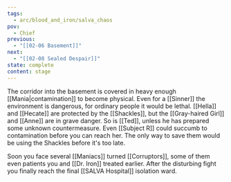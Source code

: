 ```yaml
---
tags:
  - arc/blood_and_iron/salva_chaos
pov:
  - Chief
previous:
  - "[[02-06 Basement]]"
next:
  - "[[02-08 Sealed Despair]]"
state: complete
content: stage
---
```

The corridor into the basement is covered in heavy enough [[Mania|contamination]] to become physical. Even for a [[Sinner]] the environment is dangerous, for ordinary people it would be lethal. [[Hella]] and [[Hecate]] are protected by the [[Shackles]], but the [[Gray-haired Girl]] and [[Anne]] are in grave danger. So is [[Ted]], unless he has prepared some unknown countermeasure. Even [[Subject R]] could succumb to contamination before you can reach her. The only way to save them would be using the Shackles before it's too late.

Soon you face several [[Maniacs]] turned [[Corruptors]], some of them even patients you and [[Dr. Iron]] treated earlier. After the disturbing fight you finally reach the final [[SALVA Hospital]] isolation ward.

